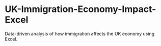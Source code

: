 # UK-Immigration-Economy-Impact-Excel
Data-driven analysis of how immigration affects the UK economy using Excel.
